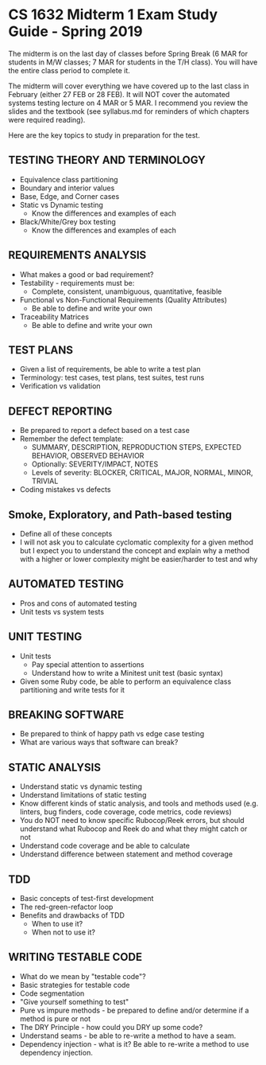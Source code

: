 # CS 1632 Midterm 1 Exam Study Guide - Spring 2019

The midterm is on the last day of classes before Spring Break (6 MAR for students in M/W classes; 7 MAR for students in the T/H class).  You will have the entire class period to complete it.


The midterm will cover everything we have covered up to the last class in February (either 27 FEB or 28 FEB).  It will NOT cover the automated systems testing lecture on 4 MAR or 5 MAR.  I recommend you review the slides and the textbook (see syllabus.md for reminders of which chapters were required reading).

Here are the key topics to study in preparation for the test.

## TESTING THEORY AND TERMINOLOGY
* Equivalence class partitioning
* Boundary and interior values
* Base, Edge, and Corner cases
* Static vs Dynamic testing
  * Know the differences and examples of each
* Black/White/Grey box testing
  * Know the differences and examples of each

## REQUIREMENTS ANALYSIS
* What makes a good or bad requirement?
* Testability - requirements must be:
  * Complete, consistent, unambiguous, quantitative, feasible
* Functional vs Non-Functional Requirements  (Quality Attributes)
  * Be able to define and write your own
* Traceability Matrices
  * Be able to define and write your own

## TEST PLANS
* Given a list of requirements, be able to write a test plan
* Terminology: test cases, test plans, test suites, test runs
* Verification vs validation

## DEFECT REPORTING
* Be prepared to report a defect based on a test case
* Remember the defect template:
  * SUMMARY, DESCRIPTION, REPRODUCTION STEPS, EXPECTED BEHAVIOR, OBSERVED BEHAVIOR
  * Optionally: SEVERITY/IMPACT, NOTES
  * Levels of severity: BLOCKER, CRITICAL, MAJOR, NORMAL, MINOR, TRIVIAL
* Coding mistakes vs defects

## Smoke, Exploratory, and Path-based testing
* Define all of these concepts
* I will not ask you to calculate cyclomatic complexity for a given method but I expect you to understand the concept and explain why a method with a higher or lower complexity might be easier/harder to test and why

## AUTOMATED TESTING
* Pros and cons of automated testing
* Unit tests vs system tests

## UNIT TESTING
* Unit tests
  * Pay special attention to assertions
  * Understand how to write a Minitest unit test (basic syntax)
* Given some Ruby code, be able to perform an equivalence class partitioning and write tests for it

## BREAKING SOFTWARE
* Be prepared to think of happy path vs edge case testing
* What are various ways that software can break?

## STATIC ANALYSIS
* Understand static vs dynamic testing
* Understand limitations of static testing
* Know different kinds of static analysis, and tools and methods used (e.g. linters, bug finders, code coverage, code metrics, code reviews)
* You do NOT need to know specific Rubocop/Reek errors, but should understand what Rubocop and Reek do and what they might catch or not
* Understand code coverage and be able to calculate
* Understand difference between statement and method coverage

## TDD
* Basic concepts of test-first development
* The red-green-refactor loop
* Benefits and drawbacks of TDD
  * When to use it?
  * When not to use it?

## WRITING TESTABLE CODE
* What do we mean by "testable code"?
* Basic strategies for testable code
* Code segmentation
* "Give yourself something to test"
* Pure vs impure methods - be prepared to define and/or determine if a method is pure or not
* The DRY Principle - how could you DRY up some code?
* Understand seams - be able to re-write a method to have a seam.
* Dependency injection - what is it?  Be able to re-write a method to use dependency injection.
